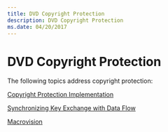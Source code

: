 ```yaml
---
title: DVD Copyright Protection
description: DVD Copyright Protection
ms.date: 04/20/2017
---
```


# DVD Copyright Protection





The following topics address copyright protection:

[Copyright Protection Implementation](copyright-protection-implementation.md)

[Synchronizing Key Exchange with Data Flow](synchronizing-key-exchange-with-data-flow.md)

[Macrovision](macrovision.md)

 

 




